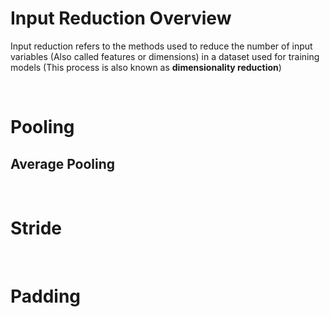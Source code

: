 # Input Reduction Overview

Input reduction refers to the methods used to reduce the number of input variables (Also called features or dimensions) in a dataset used for training models (This process is also known as **dimensionality reduction**)

<Br>

# Pooling

## Average Pooling

<br>

# Stride

<br>

# Padding